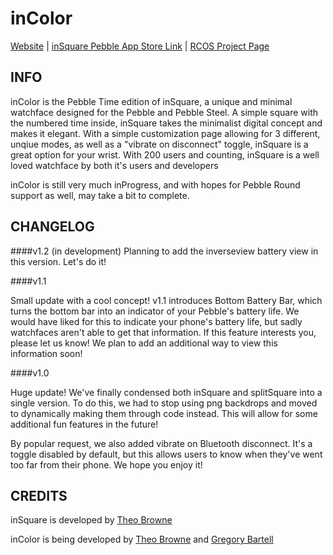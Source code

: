 inColor
==============
[Website](http://inSquare.Theo.website) | [inSquare Pebble App Store Link](https://apps.getpebble.com/applications/54d9664963eb418376000045) | [RCOS Project Page](http://rcos.rpi.edu/projects/insquare/)


INFO
------------
inColor is the Pebble Time edition of inSquare, a unique and minimal watchface designed for the Pebble and Pebble Steel. A simple square with the numbered time inside, inSquare takes the minimalist digital concept and makes it elegant. With a simple customization page allowing for 3 different, unqiue modes, as well as a "vibrate on disconnect" toggle, inSquare is a great option for your wrist. With 200 users and counting, inSquare is a well loved watchface by both it's users and developers

inColor is still very much inProgress, and with hopes for Pebble Round support as well, may take a bit to complete.


CHANGELOG
------------

####v1.2 (in development)
Planning to add the inverseview battery view in this version. Let's do it!


####v1.1

Small update with a cool concept! v1.1 introduces Bottom Battery Bar, which turns the bottom bar into an indicator of your Pebble's battery life. We would have liked for this to indicate your phone's battery life, but sadly watchfaces aren't able to get that information. If this feature interests you, please let us know! We plan to add an additional way to view this information soon!


####v1.0

Huge update! We've finally condensed both inSquare and splitSquare into a single version. To do this, we had to stop using png backdrops and moved to dynamically making them through code instead. This will allow for some additional fun features in the future!

By popular request, we also added vibrate on Bluetooth disconnect. It's a toggle disabled by default, but this allows users to know when they've went too far from their phone. We hope you enjoy it!

CREDITS
------------
inSquare is developed by [Theo Browne](http://TheoBrowne.com)

inColor is being developed by [Theo Browne](http://TheoBrowne.com) and [Gregory Bartell](http://gregorybartell.com)